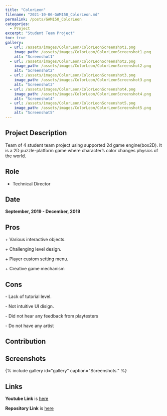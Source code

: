 ```yaml
---
title: "ColorLeon"
filename: "2021-10-06-GAM150_ColorLeon.md"
permalink: /posts/GAM150_ColorLeon
categories:
  - Project
excerpt: "Student Team Project"
toc: true
gallery:
  - url: /assets/images/ColorLeon/ColorLeonScreenshot1.png
    image_path: /assets/images/ColorLeon/ColorLeonScreenshot1.png
    alt: "Screenshot1"
  - url: /assets/images/ColorLeon/ColorLeonScreenshot2.png
    image_path: /assets/images/ColorLeon/ColorLeonScreenshot2.png
    alt: "Screenshot2"
  - url: /assets/images/ColorLeon/ColorLeonScreenshot3.png
    image_path: /assets/images/ColorLeon/ColorLeonScreenshot3.png
    alt: "Screenshot3"
  - url: /assets/images/ColorLeon/ColorLeonScreenshot4.png
    image_path: /assets/images/ColorLeon/ColorLeonScreenshot4.png
    alt: "Screenshot4"
  - url: /assets/images/ColorLeon/ColorLeonScreenshot5.png
    image_path: /assets/images/ColorLeon/ColorLeonScreenshot5.png
    alt: "Screenshot5"
---
```


## Project Description

Team of 4 student team project using supported 2d game engine(box2D). It is a 2D puzzle-platform game where character’s color changes physics of the world.

## Role

- Technical Director

## Date

**September, 2019 - December, 2019**

## Pros

<div class="notice--success">
  <p>+ Various interactive objects.</p>
  <p>+ Challenging level design.</p>
  <p>+ Player custom setting menu.</p>
  <p>+ Creative game mechanism </p>
</div>

## Cons

<div class="notice--danger">
  <p>- Lack of tutorial level.</p>
  <p>- Not intuitive UI disign. </p>
  <p>- Did not hear any feedback from playtesters </p>
  <p>- Do not have any artist </p>
</div>

## Contribution


## Screenshots
{% include gallery id="gallery" caption="Screenshots." %}

## Links
**Youtube Link** is [here](https://youtu.be/PPfW8j5y8ug)

**Repository Link** is [here](https://bitbucket.org/digipen_MIA/team_mia/src/master/)